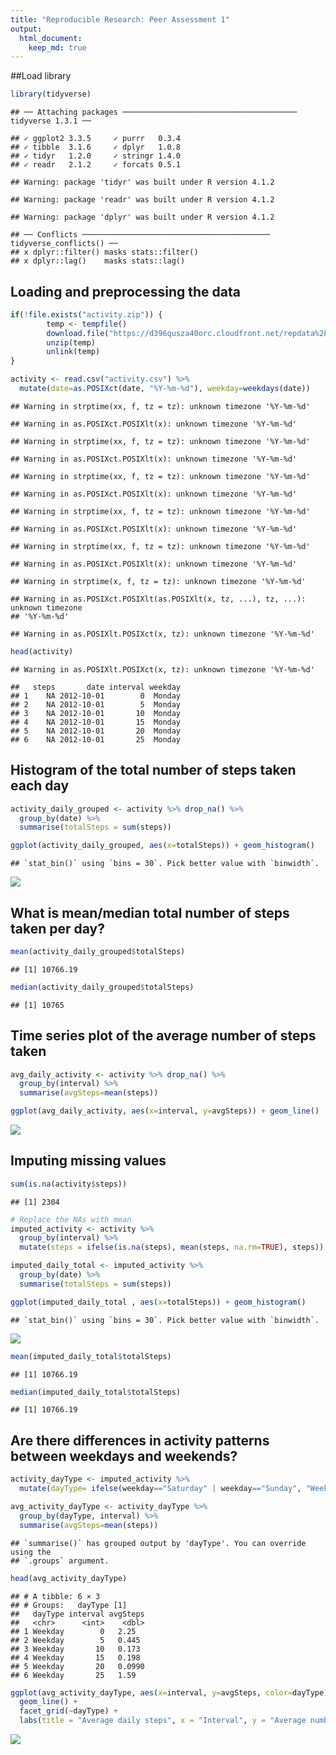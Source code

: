 ```yaml
---
title: "Reproducible Research: Peer Assessment 1"
output: 
  html_document:
    keep_md: true
---
```

##Load library

```r
library(tidyverse)
```

```
## ── Attaching packages ─────────────────────────────────────── tidyverse 1.3.1 ──
```

```
## ✓ ggplot2 3.3.5     ✓ purrr   0.3.4
## ✓ tibble  3.1.6     ✓ dplyr   1.0.8
## ✓ tidyr   1.2.0     ✓ stringr 1.4.0
## ✓ readr   2.1.2     ✓ forcats 0.5.1
```

```
## Warning: package 'tidyr' was built under R version 4.1.2
```

```
## Warning: package 'readr' was built under R version 4.1.2
```

```
## Warning: package 'dplyr' was built under R version 4.1.2
```

```
## ── Conflicts ────────────────────────────────────────── tidyverse_conflicts() ──
## x dplyr::filter() masks stats::filter()
## x dplyr::lag()    masks stats::lag()
```


## Loading and preprocessing the data

```r
if(!file.exists("activity.zip")) {
        temp <- tempfile()
        download.file("https://d396qusza40orc.cloudfront.net/repdata%2Fdata%2Factivity.zip",temp)
        unzip(temp)
        unlink(temp)
}

activity <- read.csv("activity.csv") %>% 
  mutate(date=as.POSIXct(date, "%Y-%m-%d"), weekday=weekdays(date)) 
```

```
## Warning in strptime(xx, f, tz = tz): unknown timezone '%Y-%m-%d'
```

```
## Warning in as.POSIXct.POSIXlt(x): unknown timezone '%Y-%m-%d'
```

```
## Warning in strptime(xx, f, tz = tz): unknown timezone '%Y-%m-%d'
```

```
## Warning in as.POSIXct.POSIXlt(x): unknown timezone '%Y-%m-%d'
```

```
## Warning in strptime(xx, f, tz = tz): unknown timezone '%Y-%m-%d'
```

```
## Warning in as.POSIXct.POSIXlt(x): unknown timezone '%Y-%m-%d'
```

```
## Warning in strptime(xx, f, tz = tz): unknown timezone '%Y-%m-%d'
```

```
## Warning in as.POSIXct.POSIXlt(x): unknown timezone '%Y-%m-%d'
```

```
## Warning in strptime(xx, f, tz = tz): unknown timezone '%Y-%m-%d'
```

```
## Warning in as.POSIXct.POSIXlt(x): unknown timezone '%Y-%m-%d'
```

```
## Warning in strptime(x, f, tz = tz): unknown timezone '%Y-%m-%d'
```

```
## Warning in as.POSIXct.POSIXlt(as.POSIXlt(x, tz, ...), tz, ...): unknown timezone
## '%Y-%m-%d'
```

```
## Warning in as.POSIXlt.POSIXct(x, tz): unknown timezone '%Y-%m-%d'
```

```r
head(activity)
```

```
## Warning in as.POSIXlt.POSIXct(x, tz): unknown timezone '%Y-%m-%d'
```

```
##   steps       date interval weekday
## 1    NA 2012-10-01        0  Monday
## 2    NA 2012-10-01        5  Monday
## 3    NA 2012-10-01       10  Monday
## 4    NA 2012-10-01       15  Monday
## 5    NA 2012-10-01       20  Monday
## 6    NA 2012-10-01       25  Monday
```

## Histogram of the total number of steps taken each day

```r
activity_daily_grouped <- activity %>% drop_na() %>% 
  group_by(date) %>%
  summarise(totalSteps = sum(steps))
```



```r
ggplot(activity_daily_grouped, aes(x=totalSteps)) + geom_histogram()
```

```
## `stat_bin()` using `bins = 30`. Pick better value with `binwidth`.
```

![](PA1_template_files/figure-html/unnamed-chunk-4-1.png)<!-- -->

## What is mean/median total number of steps taken per day?

```r
mean(activity_daily_grouped$totalSteps)
```

```
## [1] 10766.19
```

```r
median(activity_daily_grouped$totalSteps)
```

```
## [1] 10765
```

## Time series plot of the average number of steps taken


```r
avg_daily_activity <- activity %>% drop_na() %>% 
  group_by(interval) %>% 
  summarise(avgSteps=mean(steps))
```


```r
ggplot(avg_daily_activity, aes(x=interval, y=avgSteps)) + geom_line()
```

![](PA1_template_files/figure-html/unnamed-chunk-7-1.png)<!-- -->


## Imputing missing values

```r
sum(is.na(activity$steps))
```

```
## [1] 2304
```

```r
# Replace the NAs with mean
imputed_activity <- activity %>% 
  group_by(interval) %>% 
  mutate(steps = ifelse(is.na(steps), mean(steps, na.rm=TRUE), steps))
```

```r
imputed_daily_total <- imputed_activity %>% 
  group_by(date) %>%
  summarise(totalSteps = sum(steps))

ggplot(imputed_daily_total , aes(x=totalSteps)) + geom_histogram()
```

```
## `stat_bin()` using `bins = 30`. Pick better value with `binwidth`.
```

![](PA1_template_files/figure-html/unnamed-chunk-9-1.png)<!-- -->

```r
mean(imputed_daily_total$totalSteps)
```

```
## [1] 10766.19
```

```r
median(imputed_daily_total$totalSteps)
```

```
## [1] 10766.19
```


## Are there differences in activity patterns between weekdays and weekends?


```r
activity_dayType <- imputed_activity %>% 
  mutate(dayType= ifelse(weekday=="Saturday" | weekday=="Sunday", "Weekend", "Weekday"))

avg_activity_dayType <- activity_dayType %>% 
  group_by(dayType, interval) %>% 
  summarise(avgSteps=mean(steps))
```

```
## `summarise()` has grouped output by 'dayType'. You can override using the
## `.groups` argument.
```

```r
head(avg_activity_dayType)
```

```
## # A tibble: 6 × 3
## # Groups:   dayType [1]
##   dayType interval avgSteps
##   <chr>      <int>    <dbl>
## 1 Weekday        0   2.25  
## 2 Weekday        5   0.445 
## 3 Weekday       10   0.173 
## 4 Weekday       15   0.198 
## 5 Weekday       20   0.0990
## 6 Weekday       25   1.59
```



```r
ggplot(avg_activity_dayType, aes(x=interval, y=avgSteps, color=dayType)) + 
  geom_line() + 
  facet_grid(~dayType) +
  labs(title = "Average daily steps", x = "Interval", y = "Average number of steps")
```

![](PA1_template_files/figure-html/unnamed-chunk-12-1.png)<!-- -->


